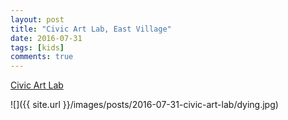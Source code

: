 ```yaml
---
layout: post
title: "Civic Art Lab, East Village"
date: 2016-07-31
tags: [kids]
comments: true
---
```

[Civic Art Lab](http://www.greenspacenyc.org/Civic-Art-Lab)

![]({{ site.url }}/images/posts/2016-07-31-civic-art-lab/dying.jpg)

